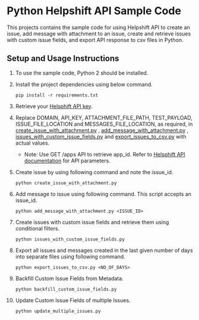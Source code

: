 # Python Helpshift API Sample Code

This projects contains the sample code for using Helpshift API to create an issue,
add message with attachment to an issue, create and retrieve issues with custom issue fields,
and export API response to csv files in Python.

## Setup and Usage Instructions

1. To use the sample code, Python 2 should be installed.

2. Install the project dependencies using below command.
   ```
   pip install -r requirements.txt
   ```

3. Retrieve your [Helsphift API key](https://success.helpshift.com/a/success-center/?p=web&s=premium-features&f=managing-your-api-keys).

4. Replace DOMAIN, API_KEY, ATTACHMENT_FILE_PATH, TEST_PAYLOAD, ISSUE_FILE_LOCATION and MESSAGES_FILE_LOCATION, as required, in
   [create_issue_with_attachment.py](./create_issue_with_attachment.py) ,
   [add_message_with_attachment.py](./add_message_with_attachment.py) ,
   [issues_with_custom_issue_fields.py](./issues_with_custom_issue_fields.py) and
   [export_issues_to_csv.py](./export_issues_to_csv.py) with actual values.
   - Note: Use GET /apps API to retrieve app_id. Refer to [Helsphift API documentation](https://apidocs.helpshift.com/)
   for API parameters.

5. Create issue by using following command and note the issue_id.
   ```
   python create_issue_with_attachment.py
   ```

6. Add message to issue using following command. This script accepts an issue_id.
   ```
   python add_message_with_attachment.py <ISSUE_ID>
   ```

7. Create issues with custom issue fields and retrieve them using conditional filters.
   ```
   python issues_with_custom_issue_fields.py
   ```


8. Export all issues and messages created in the last given number of days into separate files using following command.
   ```
   python export_issues_to_csv.py <NO_OF_DAYS>
   ```
8. Backfill Custom Issue Fields from Metadata.
   ```
   python backfill_custom_issue_fields.py
   ```

9. Update Custom Issue Fields of multiple Issues.
   ```
   python update_multiple_issues.py
   ```
